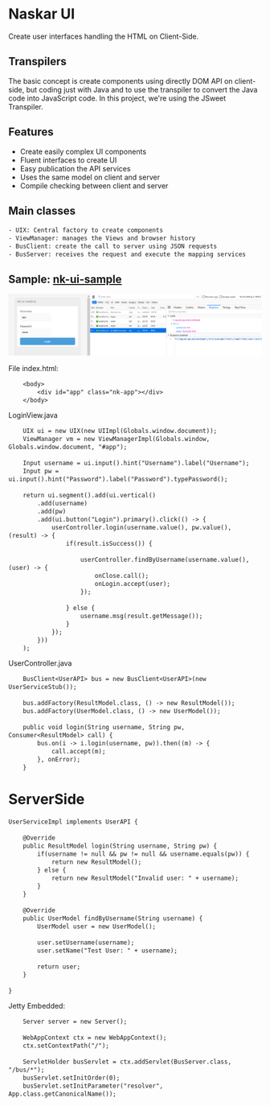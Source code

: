 # Naskar UI

Create user interfaces handling the HTML on Client-Side. 

## Transpilers

The basic concept is create components using directly DOM API on client-side, but coding just with Java and to use the transpiler to convert the Java code into JavaScript code. In this project, we're using the JSweet Transpiler.

## Features

- Create easily complex UI components
- Fluent interfaces to create UI
- Easy publication the API services
- Uses the same model on client and server
- Compile checking between client and server

## Main classes

	- UIX: Central factory to create components
	- ViewManager: manages the Views and browser history 
	- BusClient: create the call to server using JSON requests
	- BusServer: receives the request and execute the mapping services

## Sample: [nk-ui-sample](https://github.com/naskarlab/nk-ui-sample)

![UI](/docs/nk-ui-sample_login.png)

File index.html:

```
	<body>
		<div id="app" class="nk-app"></div>
	</body>
```

LoginView.java

```
	UIX ui = new UIX(new UIImpl(Globals.window.document));
	ViewManager vm = new ViewManagerImpl(Globals.window, Globals.window.document, "#app");

	Input username = ui.input().hint("Username").label("Username");
	Input pw = ui.input().hint("Password").label("Password").typePassword();

	return ui.segment().add(ui.vertical()
		.add(username)
		.add(pw)
		.add(ui.button("Login").primary().click(() -> {
			userController.login(username.value(), pw.value(), (result) -> {
				if(result.isSuccess()) {
					
					userController.findByUsername(username.value(), (user) -> {
						onClose.call();
						onLogin.accept(user);	
					});
					
				} else {
					username.msg(result.getMessage());
				}
			});
		}))
	);
```

UserController.java

```
	BusClient<UserAPI> bus = new BusClient<UserAPI>(new UserServiceStub());
	
	bus.addFactory(ResultModel.class, () -> new ResultModel());
	bus.addFactory(UserModel.class, () -> new UserModel());
	
	public void login(String username, String pw, Consumer<ResultModel> call) {
		bus.on(i -> i.login(username, pw)).then((m) -> {
			call.accept(m);
		}, onError);
	}
```

# ServerSide

```
UserServiceImpl implements UserAPI {
	
	@Override
	public ResultModel login(String username, String pw) {
		if(username != null && pw != null && username.equals(pw)) {
			return new ResultModel();
		} else {
			return new ResultModel("Invalid user: " + username);
		}
	}
	
	@Override
	public UserModel findByUsername(String username) {
		UserModel user = new UserModel();
		
		user.setUsername(username);
		user.setName("Test User: " + username);
		
		return user;
	}
	
}
```

Jetty Embedded:

```
	Server server = new Server();

	WebAppContext ctx = new WebAppContext();
	ctx.setContextPath("/");

	ServletHolder busServlet = ctx.addServlet(BusServer.class, "/bus/*");
	busServlet.setInitOrder(0);
	busServlet.setInitParameter("resolver", App.class.getCanonicalName());
```

  

